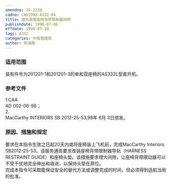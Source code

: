 ```yaml
---
amendno: 39-2239  
cadno: CAD1998-A332-04  
title: 增大乘客座椅背带限制器间隙  
publishdate: 1998-07-06  
effdate: 1998-07-10  
tags: A332  
categories: 中南管理局  
author: 祝海鹰  
---
```

  
### 适用范围  
装有件号为201201-1和201201-3的单和双座椅的AS332L型直升机。  
  
<!--more-->  
### 参考文件  
1.CAA  
AD 002-06-98；  
2.  
MacCarthy INTERIORS SB 2012-25-53,98年 6月 3日颁发。  
  
### 原因、措施和规定  
要求在本指令生效之日起20天内或将座椅装上飞机前，完成MacCarthy Interiors SB2012-25-53。该服务通告要求改装座椅背带限制器导轨（HARNESS RESTRAINT GUIDE）和座椅头垫。该措施要求增大间隙，让座椅背带限动器可以不受干扰地完全伸出和收进，以保持头垫在原位。  
    完成本指令可采取能保证安全的替代方法或调整完成的时间，但必须得到适航当局的批准。  
